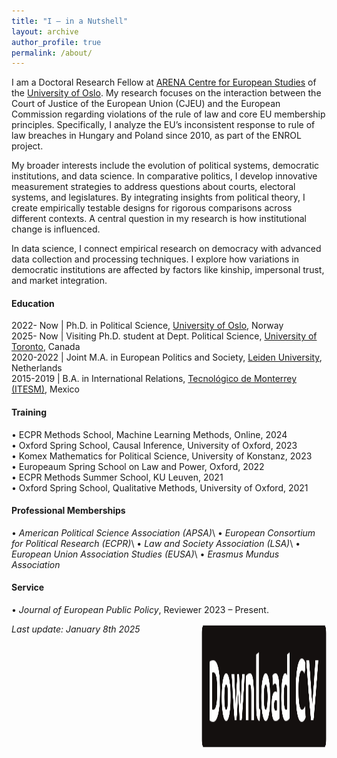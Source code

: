 ```yaml
---
title: "I — in a Nutshell"
layout: archive
author_profile: true
permalink: /about/
---
```



I am a Doctoral Research Fellow at [ARENA Centre for European Studies](https://www.sv.uio.no/arena/english/) of the [University of Oslo](https://www.uio.no/english/). My research focuses on the interaction between the Court of Justice of the European Union (CJEU) and the European Commission regarding violations of the rule of law and core EU membership principles. Specifically, I analyze the EU’s inconsistent response to rule of law breaches in Hungary and Poland since 2010, as part of the ENROL project.

My broader interests include the evolution of political systems, democratic institutions, and data science. In comparative politics, I develop innovative measurement strategies to address questions about courts, electoral systems, and legislatures. By integrating insights from political theory, I create empirically testable designs for rigorous comparisons across different contexts. A central question in my research is how institutional change is influenced.

In data science, I connect empirical research on democracy with advanced data collection and processing techniques. I explore how variations in democratic institutions are affected by factors like kinship, impersonal trust, and market integration.

#### Education
2022- Now | Ph.D. in Political Science, [University of Oslo](https://www.sv.uio.no/arena/english/), Norway<br>
2025- Now | Visiting Ph.D. student at Dept. Political Science, [University of Toronto](https://www.politics.utoronto.ca/graduate), Canada<br>
2020-2022 | Joint M.A. in European Politics and Society, [Leiden University](https://www.universiteitleiden.nl/en/humanities), Netherlands<br>
2015-2019 |  B.A. in International Relations, [Tecnológico de Monterrey (ITESM)](https://tec.mx/en/about-us), Mexico<br>

#### Training
• ECPR Methods School, Machine Learning Methods, Online, 2024 <br>
• Oxford Spring School, Causal Inference, University of Oxford, 2023 <br>
• Komex Mathematics for Political Science, University of Konstanz, 2023 <br>
• Europeaum Spring School on Law and Power, Oxford, 2022 <br>
• ECPR Methods Summer School, KU Leuven, 2021 <br>
• Oxford Spring School, Qualitative Methods, University of Oxford, 2021 <br>

#### Professional Memberships 
• _American Political Science Association (APSA)_\\
• _European Consortium for Political Research (ECPR)_\\
• _Law and Society Association (LSA)_\\
• _European Union Association Studies (EUSA)_\\
• _Erasmus Mundus Association_
<!-- • _Europeaum Alumni_ -->

#### Service
 • _Journal of European Public Policy_, Reviewer 2023 – Present.
  <!-- • _Journal of Common Market Studies_ Reviewer 2023 – Present.   -->
<!-- My academic CV: [Academic CV](/assets/files/cv_mmm_latest.pdf) -->

[<img  align="right" width="200" height="200" src="/assets/images/button_download_neon.png">](/assets/files/cv_mmm_latest.pdf)

*Last update: January 8th 2025*

<!-- 
I am soon to gradute from a Erasmus Mundus Joint Masters in *European Politics and Society* at [Leiden University](https://www.universiteitleiden.nl/en/humanities/graduate-school). I’m also a contributing author and founding member of the [*European Waves*](https://www.europeanwaves.com/eps-spotlight/) blog. My research interests comprise the evolutionary trajectories of political systems, democratic performance, and data science.

Within Comparative Politics, I investigate the evolutionary trajectories of political systems and their specific institutions. By leveraging insights from political theory, I develop empirically testable research designs that allow for more scientific comparisons across time and space. One fundamental question that animates my research relates to the patterns that foster and foreclose the pathways of institutional change. That is, how do sets of institutional arrangements vary in their performance across democratic polities?

As for data science, I aim to build breaches between empirical research on democracy and novel data collection and processing techniques. Particularly, I explore the variation in the performance of democratic institutions derived from variables such as kinship, impersonal trust, or degree of market integration.

Lastly, I am a regular commentator on European and International Affairs for venues including European Waves, and [the Loop: ECPR](https://theloop.ecpr.eu/) and a recurring guest lecturer at [*the Tecnológico de Monterrey*](https://tec.mx/en/about-us) in Mexico.
 I graduated from [Leiden University](https://www.universiteitleiden.nl/en), the Netherlands, with an Erasmus Mundus Joint Masters in *European Politics and Society* and from the *[Tecnológico de Monterrey](https://tec.mx/en/about-us)*, Mexico, with a BA in International Relations. Also, I am regular commentator on European and International Affairs for venues including  *[European Waves](https://www.europeanwaves.com/eps-spotlight/)* and [the Loop: ECPR](https://theloop.ecpr.eu/) and a recurring guest lecturer at the Tecnológico de Monterrey in Mexico.  -->


